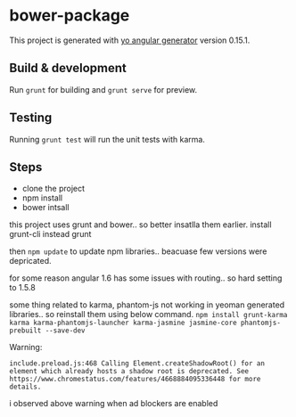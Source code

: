 # bower-package

This project is generated with [yo angular generator](https://github.com/yeoman/generator-angular)
version 0.15.1.

## Build & development

Run `grunt` for building and `grunt serve` for preview.

## Testing

Running `grunt test` will run the unit tests with karma.

## Steps
* clone the project
* npm install
* bower intsall

this project uses grunt and bower.. so better insatlla them earlier.
install grunt-cli instead grunt

then `npm update` to update npm libraries.. beacuase few versions were depricated.

for some reason angular 1.6 has some issues with routing.. so hard setting to 1.5.8

some thing related to karma, phantom-js not working in yeoman generated libraries.. so reinstall them using below command.
`npm install grunt-karma karma karma-phantomjs-launcher karma-jasmine jasmine-core phantomjs-prebuilt --save-dev`


Warning:

`include.preload.js:468 Calling Element.createShadowRoot() for an element which already hosts a shadow root is deprecated. See https://www.chromestatus.com/features/4668884095336448 for more details.`

i observed above warning when ad blockers are enabled